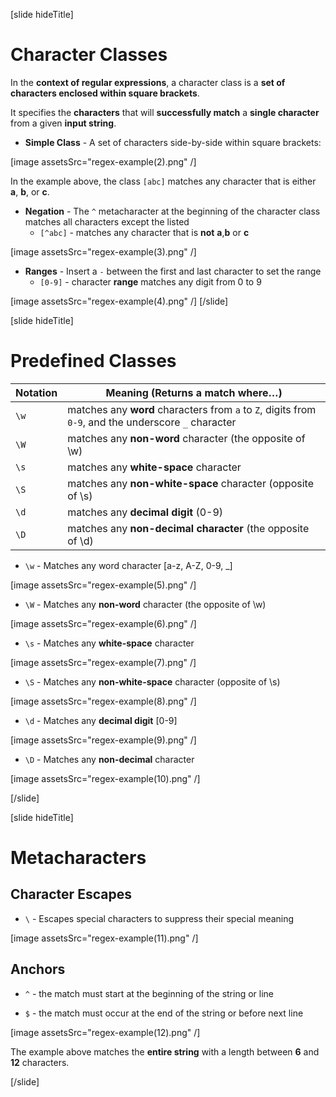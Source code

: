 [slide hideTitle]

# Character Classes

In the **context of regular expressions**, a character class is a **set of characters enclosed within square brackets**. 

It specifies the **characters** that will **successfully match** a **single character** from a given **input string**.

- **Simple Class** - A set of characters side-by-side within square brackets:

[image assetsSrc="regex-example(2).png" /]

In the example above, the class `[abc]` matches any character that is either **a**, **b**, or **c**.

- **Negation** - The `^` metacharacter at the beginning of the character class matches all characters except the listed
  - `[^abc]` - matches any character that is **not** **a**,**b** or **c**

[image assetsSrc="regex-example(3).png" /]

- **Ranges** - Insert a `-` between the first and last character to set the range
  - `[0-9]` - character **range** matches any digit from 0 to 9

[image assetsSrc="regex-example(4).png" /]
[/slide]

[slide hideTitle]

# Predefined Classes

| **Notation** | **Meaning (Returns a match where…)** |
| --- | --- |
|`\w`|matches any **word** characters from `a` to `Z`, digits from `0-9`, and the underscore `_` character|
|`\W`|matches any **non-word** character (the opposite of \w)|
|`\s`|matches any **white-space** character|
|`\S`|matches any **non-white-space**  character (opposite of \s)|
|`\d`|matches any **decimal digit** (0-9)|
|`\D`|matches any **non-decimal character** (the opposite of \d)|



- `\w` - Matches any word character \[a-z, A-Z, 0-9, _\]

[image assetsSrc="regex-example(5).png" /]

- `\W` - Matches any **non-word** character (the opposite of \w)

[image assetsSrc="regex-example(6).png" /]

- `\s` - Matches any **white-space** character

[image assetsSrc="regex-example(7).png" /]

- `\S` - Matches any **non-white-space**  character (opposite of \s)

[image assetsSrc="regex-example(8).png" /]

- `\d` - Matches any **decimal digit** \[0-9\]

[image assetsSrc="regex-example(9).png" /]

- `\D` - Matches any **non-decimal** character

[image assetsSrc="regex-example(10).png" /]


[/slide]

[slide hideTitle]

# Metacharacters

## Character Escapes

- `\` -  Escapes special characters to suppress their special meaning

[image assetsSrc="regex-example(11).png" /]

## Anchors

- `^` - the match must start at the beginning of the string or line

- `$` - the match must occur at the end of the string or before next line

[image assetsSrc="regex-example(12).png" /]

The example above matches the **entire string** with a length between **6** and **12** characters.

[/slide]